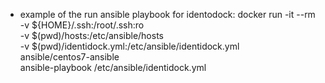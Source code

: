 - example of the run ansible playbook for identodock:
    docker run -it --rm -v ${HOME}/.ssh:/root/.ssh:ro \
    -v $(pwd)/hosts:/etc/ansible/hosts \
    -v $(pwd)/identidock.yml:/etc/ansible/identidock.yml \
    ansible/centos7-ansible \
    ansible-playbook /etc/ansible/identidock.yml

